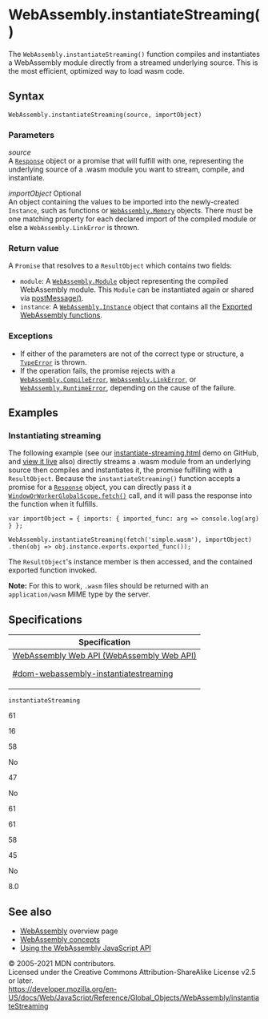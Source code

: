 # WebAssembly.instantiateStreaming()

The `WebAssembly.instantiateStreaming()` function compiles and instantiates a WebAssembly module directly from a streamed underlying source. This is the most efficient, optimized way to load wasm code.

## Syntax

    WebAssembly.instantiateStreaming(source, importObject)

### Parameters

_source_  
A [`Response`](https://developer.mozilla.org/en-US/docs/Web/API/Response) object or a promise that will fulfill with one, representing the underlying source of a .wasm module you want to stream, compile, and instantiate.

_importObject_ <span class="badge inline optional">Optional</span>  
An object containing the values to be imported into the newly-created `Instance`, such as functions or [`WebAssembly.Memory`](memory) objects. There must be one matching property for each declared import of the compiled module or else a `WebAssembly.LinkError` is thrown.

### Return value

A `Promise` that resolves to a `ResultObject` which contains two fields:

-   `module`: A [`WebAssembly.Module`](module) object representing the compiled WebAssembly module. This `Module` can be instantiated again or shared via [postMessage()](https://developer.mozilla.org/en-US/docs/Web/API/Worker/postMessage).
-   `instance`: A [`WebAssembly.Instance`](instance) object that contains all the [Exported WebAssembly functions](https://developer.mozilla.org/en-US/docs/WebAssembly/Exported_functions).

### Exceptions

-   If either of the parameters are not of the correct type or structure, a [`TypeError`](../typeerror) is thrown.
-   If the operation fails, the promise rejects with a [`WebAssembly.CompileError`](compileerror), [`WebAssembly.LinkError`](linkerror), or [`WebAssembly.RuntimeError`](runtimeerror), depending on the cause of the failure.

## Examples

### Instantiating streaming

The following example (see our [instantiate-streaming.html](https://github.com/mdn/webassembly-examples/blob/master/js-api-examples/instantiate-streaming.html) demo on GitHub, and [view it live](https://mdn.github.io/webassembly-examples/js-api-examples/instantiate-streaming.html) also) directly streams a .wasm module from an underlying source then compiles and instantiates it, the promise fulfilling with a `ResultObject`. Because the `instantiateStreaming()` function accepts a promise for a [`Response`](https://developer.mozilla.org/en-US/docs/Web/API/Response) object, you can directly pass it a [`WindowOrWorkerGlobalScope.fetch()`](https://developer.mozilla.org/en-US/docs/Web/API/WindowOrWorkerGlobalScope/fetch) call, and it will pass the response into the function when it fulfills.

    var importObject = { imports: { imported_func: arg => console.log(arg) } };

    WebAssembly.instantiateStreaming(fetch('simple.wasm'), importObject)
    .then(obj => obj.instance.exports.exported_func());

The `ResultObject`'s instance member is then accessed, and the contained exported function invoked.

**Note:** For this to work, `.wasm` files should be returned with an `application/wasm` MIME type by the server.

## Specifications

<table><thead><tr class="header"><th>Specification</th></tr></thead><tbody><tr class="odd"><td><a href="https://webassembly.github.io/spec/web-api/#dom-webassembly-instantiatestreaming">WebAssembly Web API (WebAssembly Web API) 
<br/>

<span class="small">#dom-webassembly-instantiatestreaming</span></a></td></tr></tbody></table>

`instantiateStreaming`

61

16

58

No

47

No

61

61

58

45

No

8.0

## See also

-   [WebAssembly](https://developer.mozilla.org/en-US/docs/WebAssembly) overview page
-   [WebAssembly concepts](https://developer.mozilla.org/en-US/docs/WebAssembly/Concepts)
-   [Using the WebAssembly JavaScript API](https://developer.mozilla.org/en-US/docs/WebAssembly/Using_the_JavaScript_API)

© 2005-2021 MDN contributors.  
Licensed under the Creative Commons Attribution-ShareAlike License v2.5 or later.  
<a href="https://developer.mozilla.org/en-US/docs/Web/JavaScript/Reference/Global_Objects/WebAssembly/instantiateStreaming" class="_attribution-link">https://developer.mozilla.org/en-US/docs/Web/JavaScript/Reference/Global_Objects/WebAssembly/instantiateStreaming</a>

